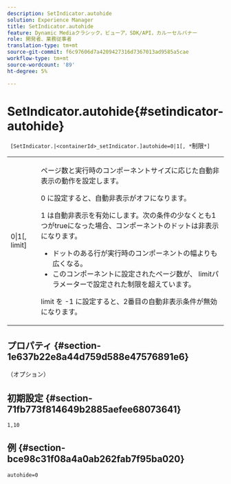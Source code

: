 ```yaml
---
description: SetIndicator.autohide
solution: Experience Manager
title: SetIndicator.autohide
feature: Dynamic Mediaクラシック，ビューア，SDK/API，カルーセルバナー
role: 開発者、業務従事者
translation-type: tm+mt
source-git-commit: f6c97606d7a4209427316d7367013ad9585a5cae
workflow-type: tm+mt
source-wordcount: '89'
ht-degree: 5%

---
```



# SetIndicator.autohide{#setindicator-autohide}

` [SetIndicator.|<containerId>_setIndicator.]autohide=0|1[, *`制限`*]`

<table id="table_0BEA0B5FFDF64E5594B534B2A87A6D88"> 
 <tbody> 
  <tr> 
   <td colname="col1"> <p> <span class="codeph">0|1[,<span class="varname"> limit</span>]</span> </p> </td> 
   <td colname="col2"> <p> ページ数と実行時のコンポーネントサイズに応じた自動非表示の動作を設定します。 </p> <p> <span class="codeph"> 0</span> に設定すると、自動非表示がオフになります。 </p> <p> <span class="codeph"> 1</span> は自動非表示を有効にします。次の条件の少なくとも1つがtrueになった場合、コンポーネントのドットは非表示になります。 </p> <p> 
     <ul id="ul_A7F9C1DDC6AE44BAA348B3AD440A4EDD"> 
      <li id="li_39332158806445DF874C5A52F1331B8B">ドットのある行が実行時のコンポーネントの幅よりも広くなる。 </li> 
      <li id="li_E30BAC8B609147ADB8824000F5729B21">このコンポーネントに設定されたページ数が、<span class="codeph"><span class="varname"> limit</span></span>パラメーターで設定された制限を超えています。 </li> 
     </ul> </p> <p> <span class="codeph"><span class="varname"> limit </span></span>を<span class="codeph"> -1 </span>に設定すると、2番目の自動非表示条件が無効になります。 </p> </td> 
  </tr> 
 </tbody> 
</table>

## プロパティ {#section-1e637b22e8a44d759d588e47576891e6}

（オプション）

## 初期設定 {#section-71fb773f814649b2885aefee68073641}

`1,10`

## 例 {#section-bce98c31f08a4a0ab262fab7f95ba020}

`autohide=0`
